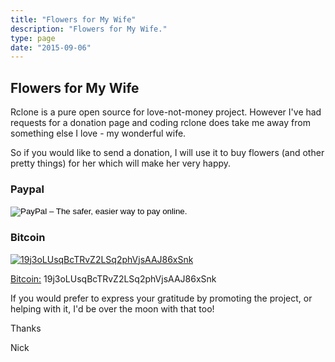 ```yaml
---
title: "Flowers for My Wife"
description: "Flowers for My Wife."
type: page
date: "2015-09-06"
---
```


## <i class="fa fa-heart"></i> Flowers for My Wife ##

Rclone is a pure open source for love-not-money project.  However I've
had requests for a donation page and coding rclone does take me away
from something else I love - my wonderful wife.

So if you would like to send a donation, I will use it to buy flowers
(and other pretty things) for her which will make her very happy.

### Paypal ###

<form action="https://www.paypal.com/cgi-bin/webscr" method="post" target="_top">
<input type="hidden" name="cmd" value="_s-xclick">
<input type="hidden" name="hosted_button_id" value="XQMMNUD5ZY49J">
<input type="image" src="https://www.paypalobjects.com/en_US/GB/i/btn/btn_donateCC_LG.gif" border="0" name="submit" alt="PayPal – The safer, easier way to pay online.">
<img alt="" border="0" src="https://www.paypalobjects.com/en_GB/i/scr/pixel.gif" width="1" height="1">
</form>

### Bitcoin ###

[![19j3oLUsqBcTRvZ2LSq2phVjsAAJ86xSnk](/img/ncw-bitcoin-address.png)](bitcoin:19j3oLUsqBcTRvZ2LSq2phVjsAAJ86xSnk)

[Bitcoin:](bitcoin:19j3oLUsqBcTRvZ2LSq2phVjsAAJ86xSnk) 19j3oLUsqBcTRvZ2LSq2phVjsAAJ86xSnk

If you would prefer to express your gratitude by promoting the
project, or helping with it, I'd be over the moon with that too!

Thanks

Nick